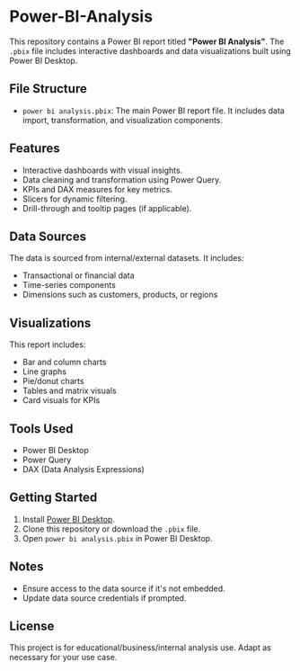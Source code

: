 # Power-BI-Analysis

This repository contains a Power BI report titled **"Power BI Analysis"**. The `.pbix` file includes interactive dashboards and data visualizations built using Power BI Desktop.

## File Structure

- `power bi analysis.pbix`: The main Power BI report file. It includes data import, transformation, and visualization components.

##  Features

- Interactive dashboards with visual insights.
- Data cleaning and transformation using Power Query.
- KPIs and DAX measures for key metrics.
- Slicers for dynamic filtering.
- Drill-through and tooltip pages (if applicable).

##  Data Sources
  
The data is sourced from internal/external datasets. It includes:

- Transactional or financial data
- Time-series components
- Dimensions such as customers, products, or regions

##  Visualizations

This report includes:

- Bar and column charts
- Line graphs
- Pie/donut charts
- Tables and matrix visuals
- Card visuals for KPIs

##  Tools Used

- Power BI Desktop
- Power Query
- DAX (Data Analysis Expressions)

##  Getting Started

1. Install [Power BI Desktop](https://powerbi.microsoft.com/desktop/).
2. Clone this repository or download the `.pbix` file.
3. Open `power bi analysis.pbix` in Power BI Desktop.

##  Notes

- Ensure access to the data source if it's not embedded.
- Update data source credentials if prompted.

## License

This project is for educational/business/internal analysis use. Adapt as necessary for your use case.
